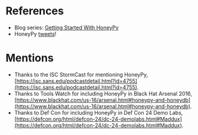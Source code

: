 # References

- Blog series: [Getting Started With HoneyPy](https://medium.com/@foospidy/honeypy-getting-started-series-a49291e41a8e)
- HoneyPy [tweets](https://twitter.com/HoneyPyLog)!

# Mentions

- Thanks to the ISC StormCast for mentioning HoneyPy, [https://isc.sans.edu/podcastdetail.html?id=4755](https://isc.sans.edu/podcastdetail.html?id=4755).
- Thanks to Tools Watch for including HoneyPy in Black Hat Arsenal 2016, [https://www.blackhat.com/us-16/arsenal.html#honeypy-and-honeydb](https://www.blackhat.com/us-16/arsenal.html#honeypy-and-honeydb).
- Thanks to Def Con for including HoneyPy in Def Con 24 Demo Labs, [https://defcon.org/html/defcon-24/dc-24-demolabs.html#Maddux](https://defcon.org/html/defcon-24/dc-24-demolabs.html#Maddux).